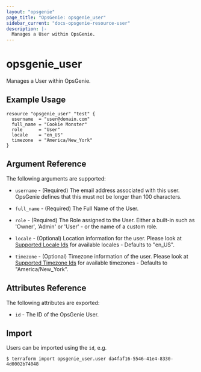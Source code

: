 ```yaml
---
layout: "opsgenie"
page_title: "OpsGenie: opsgenie_user"
sidebar_current: "docs-opsgenie-resource-user"
description: |-
  Manages a User within OpsGenie.
---
```


# opsgenie\_user

Manages a User within OpsGenie.

## Example Usage

```
resource "opsgenie_user" "test" {
  username  = "user@domain.com"
  full_name = "Cookie Monster"
  role      = "User"
  locale    = "en_US"
  timezone  = "America/New_York"
}
```

## Argument Reference

The following arguments are supported:

* `username` - (Required) The email address associated with this user. OpsGenie defines that this must not be longer than 100 characters.

* `full_name` - (Required) The Full Name of the User.

* `role` - (Required) The Role assigned to the User. Either a built-in such as 'Owner', 'Admin' or 'User' - or the name of a custom role.

* `locale` - (Optional) Location information for the user. Please look at [Supported Locale Ids](https://www.opsgenie.com/docs/miscellaneous/supported-locales) for available locales - Defaults to "en_US".

* `timezone` - (Optional) Timezone information of the user. Please look at [Supported Timezone Ids](https://www.opsgenie.com/docs/miscellaneous/supported-timezone-ids) for available timezones - Defaults to "America/New_York".

## Attributes Reference

The following attributes are exported:

* `id` - The ID of the OpsGenie User.

## Import

Users can be imported using the `id`, e.g.

```
$ terraform import opsgenie_user.user da4faf16-5546-41e4-8330-4d0002b74048
```
